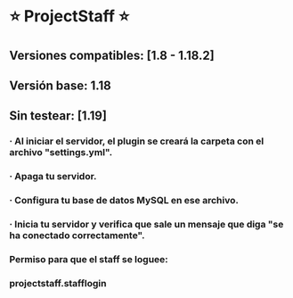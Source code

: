 # ⭐ ProjectStaff ⭐
## Versiones compatibles: [1.8 - 1.18.2]
## Versión base: 1.18
## Sin testear: [1.19]

### · Al iniciar el servidor, el plugin se creará la carpeta con el archivo "settings.yml".
### · Apaga tu servidor.
### · Configura tu base de datos MySQL en ese archivo.
### · Inicia tu servidor y verifica que sale un mensaje que diga "se ha conectado correctamente".

### Permiso para que el staff se loguee:
### projectstaff.stafflogin
